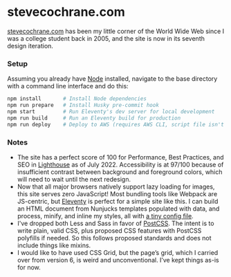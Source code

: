 # stevecochrane.com

[stevecochrane.com](https://stevecochrane.com/) has been my little corner of the World Wide Web since I was a college
student back in 2005, and the site is now in its seventh design iteration.

### Setup

Assuming you already have [Node](https://nodejs.org/) installed, navigate to the base directory with a command line
interface and do this:

```bash
npm install       # Install Node dependencies
npm run prepare   # Install Husky pre-commit hook
npm start         # Run Eleventy's dev server for local development
npm run build     # Run an Eleventy build for production
npm run deploy    # Deploy to AWS (requires AWS CLI, script file isn't in Git for security)
```

### Notes

- The site has a perfect score of 100 for Performance, Best Practices, and SEO in
  [Lighthouse](https://developers.google.com/web/tools/lighthouse) as of July 2022. Accessibility is at 97/100
  because of insufficient contrast between background and foreground colors, which will need to wait until the next
  redesign.
- Now that all major browsers natively support lazy loading for images, this site serves zero JavaScript!
  Most bundling tools like Webpack are JS-centric, but [Eleventy](https://www.11ty.dev) is perfect for a simple site
  like this. I can build an HTML document from Nunjucks templates populated with data, and process, minify, and inline
  my styles, all with
  [a tiny config file](https://github.com/stevecochrane/stevecochrane.com/blob/main/.eleventy.js).
- I've dropped both Less and Sass in favor of [PostCSS](https://github.com/postcss/postcss). The intent is to write
  plain, valid CSS, plus proposed CSS features with PostCSS polyfills if needed. So this follows proposed standards and
  does not include things like mixins.
- I would like to have used CSS Grid, but the page’s grid, which I carried over from version 6, is weird and
  unconventional. I’ve kept things as-is for now.
